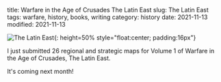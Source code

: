 title: Warfare in the Age of Crusades The Latin East
slug: The Latin East
tags: warfare, history, books, writing
category: history
date: 2021-11-13
modified: 2021-11-13

![The Latin East]({static}/images/WarfareInTheAgeOfCrusadesTheLatinEast.png){: height=50% style="float:center; padding:16px"}

I just submitted 26 regional and strategic maps for Volume 1 of Warfare in the Age of Crusades, The Latin East.   

It's coming next month!
